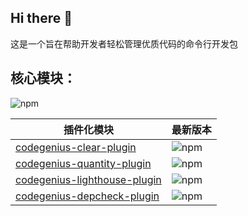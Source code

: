 ## Hi there 👋

这是一个旨在帮助开发者轻松管理优质代码的命令行开发包

<!--

**Here are some ideas to get you started:**

🙋‍♀️ A short introduction - what is your organization all about?
🌈 Contribution guidelines - how can the community get involved?
👩‍💻 Useful resources - where can the community find your docs? Is there anything else the community should know?
🍿 Fun facts - what does your team eat for breakfast?
🧙 Remember, you can do mighty things with the power of [Markdown](https://docs.github.com/github/writing-on-github/getting-started-with-writing-and-formatting-on-github/basic-writing-and-formatting-syntax)
-->

## 核心模块：
![npm](https://img.shields.io/npm/v/code-genius?label=CodeGenius&link=https%3A%2F%2Fgithub.com%2FFE-CodeGenius%2FCodeGenius)

| 插件化模块 | 最新版本 |
|---|---|
| [codegenius-clear-plugin](https://github.com/FE-CodeGenius/codegenius-clear-plugin) | ![npm](https://img.shields.io/npm/v/%40codegenius%2Fclear-plugin) |
| [codegenius-quantity-plugin](https://github.com/FE-CodeGenius/codegenius-quantity-plugin) | ![npm](https://img.shields.io/npm/v/%40codegenius%2Fquantity-plugin) |
| [codegenius-lighthouse-plugin](https://github.com/FE-CodeGenius/codegenius-lighthouse-plugin) | ![npm](https://img.shields.io/npm/v/%40codegenius%2Flighthouse-plugin) |
| [codegenius-depcheck-plugin](https://github.com/FE-CodeGenius/codegenius-depcheck-plugin) | ![npm](https://img.shields.io/npm/v/%40codegenius%2Fdepcheck-plugin) |

